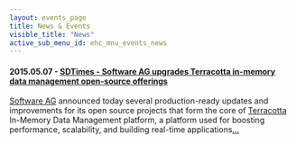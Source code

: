 ```yaml
---
layout: events_page
title: News & Events
visible_title: "News"
active_sub_menu_id: ehc_mnu_events_news
---
```


#### 2015.05.07 - [SDTimes - Software AG upgrades Terracotta in-memory data management open-source offerings](http://sdtimes.com/software-ag-upgrades-terracotta-in-memory-data-management-open-source-offerings/#ixzz3lNUGIcp2)
[Software AG](www.softwareag.com) announced today several production-ready updates and improvements for its open source projects that form the core of [Terracotta](www.terracotta.org) In-Memory Data Management platform, a platform used for boosting performance, scalability, and building real-time applications[...](http://sdtimes.com/software-ag-upgrades-terracotta-in-memory-data-management-open-source-offerings/#ixzz3lNUGIcp2)
